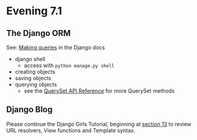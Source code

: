 # Evening 7.1

## The Django ORM
See: [Making queries](https://docs.djangoproject.com/en/1.9/topics/db/queries/) in the Django docs
* django shell
  * access with `python manage.py shell`
* creating objects
* saving objects
* querying objects
  * see the [QuerySet API Reference](https://docs.djangoproject.com/en/1.9/ref/models/querysets/) for more QuerySet methods

## Django Blog
Please continue the Django Girls Tutorial, beginning at [section 13](http://tutorial.djangogirls.org/en/django_urls/) to review URL resolvers, View functions and Template syntax.

